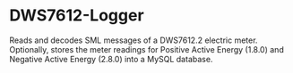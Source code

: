 # DWS7612-Logger
Reads and decodes SML messages of a DWS7612.2 electric meter. Optionally, stores the meter readings for Positive Active Energy (1.8.0) and Negative Active Energy (2.8.0) into a MySQL database.
